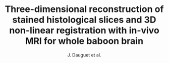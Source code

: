 ---
cat: gaia
subcat: brainomics
bestof: false
author: J. Dauguet et al.
title: Three-dimensional reconstruction of stained histological slices and 3D non-linear registration with in-vivo MRI for whole baboon brain
journal: J Neurosci Methods
year: 2007
type: article
---